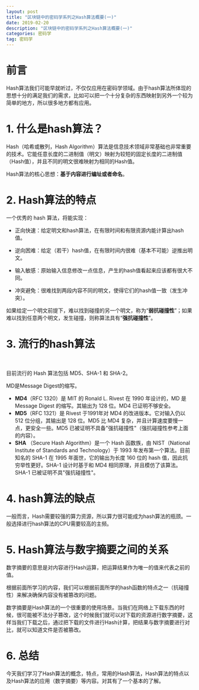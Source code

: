 ```yaml
---
layout: post
title: "区块链中的密码学系列之Hash算法概要(一)"
date: 2019-02-20 
description: "区块链中的密码学系列之Hash算法概要(一)"
categories: 密码学
tag: 密码学 
---   
```


# 前言

 Hash算法我们可能早就听过，不仅仅应用在密码学领域。由于hash算法所体现的思想十分的满足我们的需求，比如可以把一个十分复杂的东西映射到另外一个较为简单的地方，所以很多地方都有应用。

 # 1. 什么是hash算法？

Hash（哈希或散列，Hash Algorithm）算法是信息技术领域非常基础也非常重要的技术。它能任意长度的二进制值（明文）映射为较短的固定长度的二进制值（Hash值），并且不同的明文很难映射为相同的Hash值。 

Hash算法的核心思想：**基于内容进行编址或者命名**。 

# 2. Hash算法的特点

一个优秀的 hash 算法，将能实现：

- 正向快速：给定明文和hash算法，在有限时间和有限资源内能计算出hash值。
- 逆向困难：给定（若干）hash值，在有限时间内很难（基本不可能）逆推出明文。

- 输入敏感：原始输入信息修改一点信息，产生的hash值看起来应该都有很大不同。

- 冲突避免：很难找到两段内容不同的明文，使得它们的hash值一致（发生冲突）。 



如果给定一个明文前提下，难以找到碰撞的另一个明文，称为“**弱抗碰撞性**”；如果难以找到任意两个明文，发生碰撞，则称算法具有“**强抗碰撞性**”。 

# 3. 流行的hash算法

​      

目前流行的 Hash 算法包括 MD5、SHA-1 和 SHA-2。

 MD是Message Digest的缩写。

- **MD4**（RFC 1320）是 MIT 的 Ronald L. Rivest 在 1990 年设计的，MD 是 Message Digest 的缩写。其输出为 128 位。MD4 已证明不够安全。
- **MD5**（RFC 1321）是 Rivest 于1991年对 MD4 的改进版本。它对输入仍以 512 位分组，其输出是 128 位。MD5 比 MD4 复杂，并且计算速度要慢一点，更安全一些。MD5 已被证明不具备"强抗碰撞性"（强抗碰撞性参考上面的内容）。
- **SHA** （Secure Hash Algorithm）是一个 Hash 函数族，由 NIST（National Institute of Standards and Technology）于 1993 年发布第一个算法。目前知名的 SHA-1 在 1995 年面世，它的输出为长度 160 位的 hash 值，因此抗穷举性更好。SHA-1 设计时基于和 MD4 相同原理，并且模仿了该算法。SHA-1 已被证明不具"强抗碰撞性"。

# 4. hash算法的缺点

一般而言，Hash需要较强的算力资源，所以算力很可能成为hash算法的瓶颈。一般选择进行hash算法的CPU需要较高的主频。

# 5. Hash算法与数字摘要之间的关系

 数字摘要的意思是对内容进行Hash运算，把运算结果作为唯一的值来代表之前的值。

根据前面所学习的内容，我们可以根据前面所学的hash函数的特点之一（抗碰撞性）来解决确保内容没有被篡改的问题。

数字摘要是Hash算法的一个很重要的使用场景。当我们在网络上下载东西的时候，很可能被不法分子篡改，这个时候我们就可以对下载的资源进行数字摘要，这样当我们下载之后，通过把下载的文件进行Hash计算，把结果与数字摘要进行对比，就可以知道文件是否被篡改。

# 6. 总结

​        今天我们学习了Hash算法的概念，特点，常用的Hash算法，Hash算法的特点以及Hash算法的应用（数字摘要）等内容。对其有了一个基本的了解。